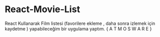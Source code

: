 # React-Movie-List
React Kullanarak Film listesi (favorilere ekleme , daha sonra izlemek için kaydetme )  yapabileceğim bir uygulama yaptım.  { A T M O S W A R E }
